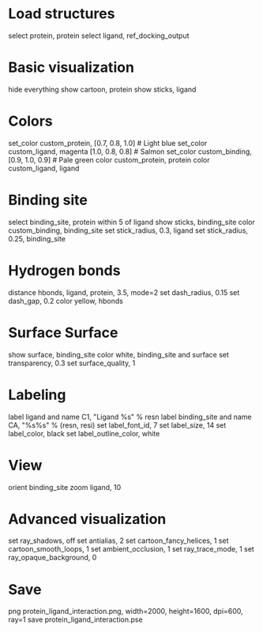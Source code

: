 # Load structures
select protein, protein
select ligand, ref_docking_output

# Basic visualization
hide everything
show cartoon, protein
show sticks, ligand

# Colors
set_color custom_protein, [0.7, 0.8, 1.0]  # Light blue
set_color custom_ligand, magenta [1.0, 0.8, 0.8]   # Salmon
set_color custom_binding, [0.9, 1.0, 0.9]   # Pale green
color custom_protein, protein
color custom_ligand, ligand

# Binding site
select binding_site, protein within 5 of ligand
show sticks, binding_site
color custom_binding, binding_site
set stick_radius, 0.3, ligand
set stick_radius, 0.25, binding_site

# Hydrogen bonds
distance hbonds, ligand, protein, 3.5, mode=2
set dash_radius, 0.15
set dash_gap, 0.2
color yellow, hbonds

# Surface  Surface
show surface, binding_site
color white, binding_site and surface
set transparency, 0.3
set surface_quality, 1

# Labeling
label ligand and name C1, "Ligand %s" % resn
label binding_site and name CA, "%s%s" % (resn, resi)
set label_font_id, 7
set label_size, 14
set label_color, black
set label_outline_color, white

# View
orient binding_site
zoom ligand, 10

# Advanced visualization
set ray_shadows, off
set antialias, 2
set cartoon_fancy_helices, 1
set cartoon_smooth_loops, 1
set ambient_occlusion, 1
set ray_trace_mode, 1
set ray_opaque_background, 0

# Save
png protein_ligand_interaction.png, width=2000, height=1600, dpi=600, ray=1
save protein_ligand_interaction.pse
